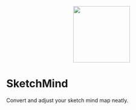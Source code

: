 <div align=center>
    <img width="150" height="150" src="https://raw.githubusercontent.com/yuxiqian/SketchMind/master/SketchMind.Resources/Icons/Main_300_300.png"/>
</div>

# SketchMind
Convert and adjust your sketch mind map neatly.
